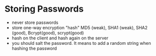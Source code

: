 # Storing Passwords

* never store passwords
* store one-way encryption "hash" MD5 (weak), SHA1 (weak), SHA2 (good), Bcrypt(good), scrypt(good)
* hash on the client and hash again on the server
* you should salt the password. It means to add a random string when hashing the password
